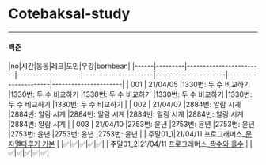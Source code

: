 # Cotebaksal-study

---

#### 백준

|no|시간|동동|레크|도민|우강|bornbean|
|------|---------|------------------------|--------------------|----------------------|----------------------|----------------------|----------------------|
| 001 | 21/04/05 |1330번: 두 수 비교하기  |1330번: 두 수 비교하기 |1330번: 두 수 비교하기 |1330번: 두 수 비교하기 |1330번: 두 수 비교하기 |1330번: 두 수 비교하기 |
| 002 | 21/04/07 |2884번: 알람 시계       |2884번: 알람 시계     |2884번: 알람 시계      |2884번: 알람 시계      |2884번: 알람 시계      |2884번: 알람 시계     |
| 003 | 21/04/10 |2753번: 윤년           |2753번: 윤년           |2753번: 윤년           |2753번: 윤년           |2753번: 윤년           |2753번: 윤년        |
| 주말01_1|21/04/11 프로그래머스_[문자열다루기 기본](https://programmers.co.kr/learn/courses/30/lessons/12918) | |✅|✅|✅|✅|✅|
| 주말01_2|21/04/11 프로그래머스_[짝수와 홀수](https://programmers.co.kr/learn/courses/30/lessons/12937) | |✅|✅|✅|✅|✅|
